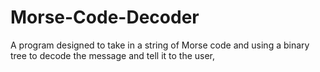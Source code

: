 # Morse-Code-Decoder
A program designed to take in a string of Morse code and using a binary tree to decode the message and tell it to the user, 
